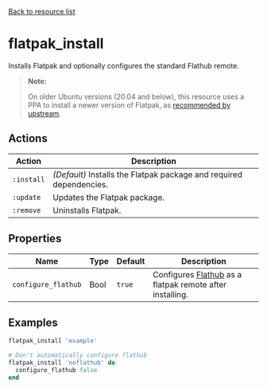 [Back to resource list](../README.md#resources)

# flatpak_install

Installs Flatpak and optionally configures the standard Flathub remote.

> **Note:**
>
> On older Ubuntu versions (20.04 and below), this resource uses a PPA to install a newer version of Flatpak, as
> [recommended by upstream](https://flatpak.org/setup/Ubuntu).

## Actions

| Action     | Description                                                         |
|------------|---------------------------------------------------------------------|
| `:install` | *(Default)* Installs the Flatpak package and required dependencies. |
| `:update`  | Updates the Flatpak package.                                        |
| `:remove`  | Uninstalls Flatpak.                                                 |

## Properties

| Name                | Type | Default | Description                                                                     |
|---------------------|------|---------|---------------------------------------------------------------------------------|
| `configure_flathub` | Bool | `true`  | Configures [Flathub](https://flathub.org) as a flatpak remote after installing. |

## Examples

```ruby
flatpak_install 'example'

# Don't automatically configure flathub
flatpak_install 'noflathub' do
  configure_flathub false
end
```
